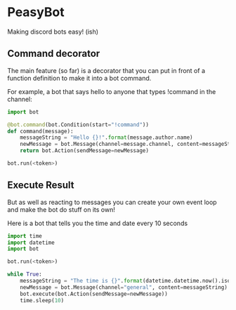 # PeasyBot
Making discord bots easy! (ish)

## Command decorator
The main feature (so far) is a decorator that you can put in front of a function definition to make it into a bot command.

For example, a bot that says hello to anyone that types !command in the channel:

```Python
import bot

@bot.command(bot.Condition(start="!command"))
def command(message):
    messageString = "Hello {}!".format(message.author.name)
    newMessage = bot.Message(channel=message.channel, content=messageString)
    return bot.Action(sendMessage=newMessage)

bot.run(<token>)
```

## Execute Result
But as well as reacting to messages you can create your own event loop and make the bot do stuff on its own!

Here is a bot that tells you the time and date every 10 seconds

```Python
import time
import datetime
import bot

bot.run(<token>)

while True:
    messageString = "The time is {}".format(datetime.datetime.now().isoformat())
    newMessage = bot.Message(channel="general", content=messageString)
    bot.execute(bot.Action(sendMessage=newMessage))
    time.sleep(10)
```